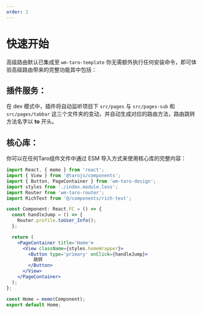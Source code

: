 ```yaml
---
order: 2
---
```


# 快速开始

高级路由默认已集成至 `wm-taro-template` 你无需额外执行任何安装命令，即可体验高级路由带来的完整功能其中包括：

## 插件服务：

在 dev 模式中，插件将自动监听项目下 `src/pages` 与 `src/pages-sub` 和 `src/pages/tabbar` 这三个文件夹的变动，并自动生成对应的路由方法，路由跳转方法名字以 **to** 开头。

## 核心库：

你可以在任何Taro组件文件中通过 ESM 导入方式来使用核心库的完整内容：

```jsx
import React, { memo } from 'react';
import { View } from '@tarojs/components';
import { Button, PageContainer } from 'wm-taro-design';
import styles from './index.module.less';
import Router from 'wm-taro-router';
import RichText from '@/components/rich-text';

const Component: React.FC = () => {
  const handleJump = () => {
    Router.profile.toUser_Info();
  };

  return (
    <PageContainer title='Home'>
      <View className={styles.homeWrapper}>
        <Button type='primary' onClick={handleJump}>
          跳转
        </Button>
      </View>
    </PageContainer>
  );
};

const Home = memo(Component);
export default Home;

```
